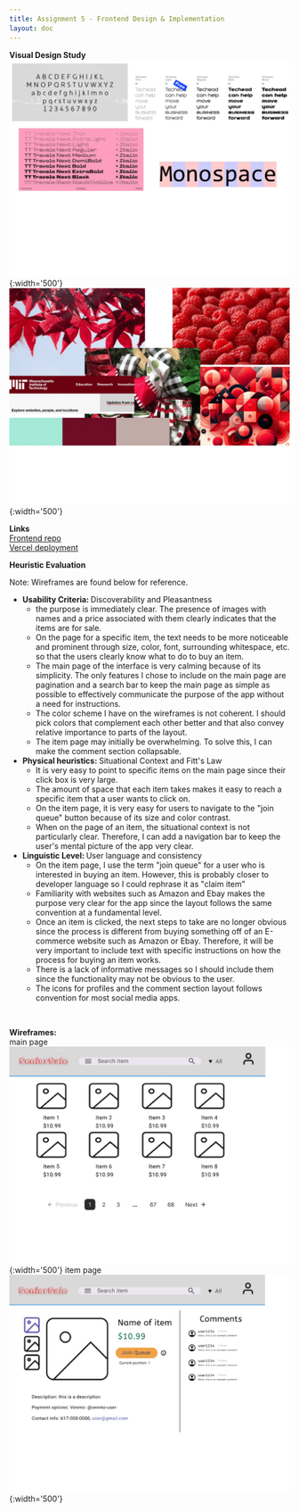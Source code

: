 ```yaml
---
title: Assignment 5 - Frontend Design & Implementation
layout: doc
---
```


**Visual Design Study** <br>
![](../images/fontInspo-1.png){:width='500'} <br>
![](../images/colorInspo-1.png){:width='500'}

**Links** <br>
[Frontend repo](https://github.com/fyanez1/SeniorSale-frontend) <br>
[Vercel deployment](https://senior-sale-frontend.vercel.app/)
<br>

**Heuristic Evaluation** <br>

Note: Wireframes are found below for reference.

 <ul>
    <li><b>Usability Criteria: </b> Discoverability and Pleasantness
        <ul>
            <li>the purpose is immediately clear. The presence of images with names and a price associated with them clearly indicates that the items are for sale.</li>
            <li>On the page for a specific item, the text needs to be more noticeable and prominent through size, color, font, surrounding whitespace, etc. so that the users clearly know what to do to buy an item.</li>
            <li>The main page of the interface is very calming because of its simplicity. The only features I chose to include on the main page are pagination and a search bar to keep the main page as simple as possible to effectively communicate the purpose of the app without a need for instructions.</li>
            <li>The color scheme I have on the wireframes is not coherent. I should pick colors that complement each other better and that also convey relative importance to parts of the layout. </li>
            <li>The item page may initially be overwhelming. To solve this, I can make the comment section collapsable.</li>
        </ul>
    </li>
    <li><b>Physical heuristics: </b>Situational Context and Fitt's Law
        <ul>
            <li>It is very easy to point to specific items on the main page since their click box is very large. </li>
            <li>The amount of space that each item takes makes it easy to reach a specific item that a user wants to click on.</li>
            <li>On the item page, it is very easy for users to navigate to the "join queue" button because of its size and color contrast. </li>
            <li>When on the page of an item, the situational context is not particularly clear. Therefore, I can add a navigation bar to keep the user's  mental picture of the app very clear. </li>
        </ul>
    </li>
    <li><b>Linguistic Level: </b>User language and consistency
        <ul>
            <li>On the item page, I use the term "join queue" for a user who is interested in buying an item. However, this is probably closer to developer language so I could rephrase it as "claim item"</li>
            <li>Familiarity with websites such as Amazon and Ebay makes the purpose very clear for the app since the layout follows the same convention at a fundamental level.</li>
            <li>Once an item is clicked, the next steps to take are no longer obvious since the process is different from buying something off of an E-commerce website such as Amazon or Ebay. Therefore, it will be very important to include text with specific instructions on how the process for buying an item works.</li>
            <li>There is a lack of informative messages so I should include them since the functionality may not be obvious to the user. </li>
            <li>The icons for profiles and the comment section layout follows convention for most social media apps. </li>
        </ul>
    </li>
</ul>

<br>

**Wireframes:** <br>
main page
![](../images/SeniorSail%20main%20page-1.png){:width='500'}
item page
![](../images/SeniorSale%20item%20page-1.png){:width='500'}

